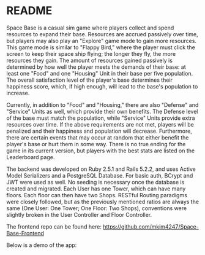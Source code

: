 # README
Space Base is a casual sim game where players collect and spend resources to expand their base. Resources are accrued passively over time, but players may also play an "Explore" game mode to gain more resources. This game mode is similar to "Flappy Bird," where the player must click the screen to keep their space ship flying; the longer they fly, the more resources they gain. The amount of resources gained passively is determined by how well the player meets the demands of their base: at least one "Food" and one "Housing" Unit in their base per five population. The overall satisfaction level of the player's base determines their happiness score, which, if high enough, will lead to the base's population to increase.

Currently, in addition to "Food" and "Housing," there are also "Defense" and "Service" Units as well, which provide their own benefits. The Defense level of the base must match the population, while "Service" Units provide extra resources over time. If the above requirements are not met, players will be penalized and their happiness and population will decrease. Furthermore, there are certain events that may occur at random that either benefit the player's base or hurt them in some way. There is no true ending for the game in its current version, but players with the best stats are listed on the Leaderboard page.

The backend was developed on Ruby 2.5.1 and Rails 5.2.2, and uses Active Model Serializers and a PostgreSQL Database. For basic auth, BCrypt and JWT were used as well. No seeding is necessary once the database is created and migrated. Each User has one Tower, which can have many floors. Each floor can then have two Shops. RESTful Routing paradigms were closely followed, but as the previously mentioned ratios are always the same (One User: One Tower; One Floor: Two Shops), conventions were slightly broken in the User Controller and Floor Controller.

The frontend repo can be found here:
https://github.com/mkim4247/Space-Base-Frontend

Below is a demo of the app:
